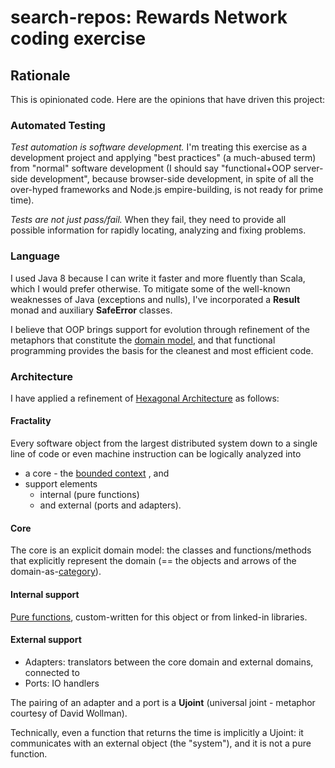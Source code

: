 # search-repos: Rewards Network coding exercise

## Rationale

This is opinionated code. Here are the opinions that have driven this project:

### Automated Testing
_Test automation is software development._ I'm treating this exercise as a 
development project and applying "best practices" (a much-abused term) from 
"normal" software development (I should say "functional+OOP server-side 
development", 
because browser-side development, in spite of all the over-hyped frameworks 
and Node.js empire-building, is not ready for prime time).

_Tests are not just pass/fail._ When they fail, they need to provide all  
possible information for rapidly locating, analyzing and fixing problems.

### Language 
I used Java 8 because I can write it faster and more fluently than Scala, 
which I would prefer otherwise. To mitigate some of the well-known weaknesses
 of Java (exceptions and nulls), I've incorporated a **Result** monad and 
 auxiliary **SafeError** classes.

I believe that OOP brings support for 
evolution through refinement of the metaphors that constitute the 
[domain model](https://en.wikipedia.org/wiki/Domain-driven_design), and that 
functional programming provides the basis for the cleanest and most efficient 
code. 
### Architecture
I have applied a refinement of [Hexagonal Architecture](http://alistair.cockburn.us/Hexagonal+architecture) 
as follows:

#### Fractality
Every software object from the largest 
distributed system down to a single line of code or even machine instruction 
can 
be logically analyzed into 
-  a core - the [bounded context](https://martinfowler.com/bliki/BoundedContext.html) 
,
 and 
- support elements 
  - internal (pure functions) 
  - and external 
(ports and adapters).
#### Core
The core is an explicit domain model: the classes and functions/methods that 
explicitly represent the domain
 (== the objects and arrows of the domain-as-[category](https://en.wikipedia.org/wiki/Category_theory)). 
#### Internal support
[Pure functions](https://en.wikipedia.org/wiki/Pure_function), custom-written
 for this object or from linked-in libraries.
#### External support
- Adapters: translators between the core domain and external domains, 
connected to
- Ports: IO handlers

The pairing of an adapter and a port is a **Ujoint** (universal joint - 
metaphor courtesy of David Wollman).

Technically, even a function that returns the time is implicitly a Ujoint: it
 communicates with an external object (the "system"), and it is not a pure 
 function.